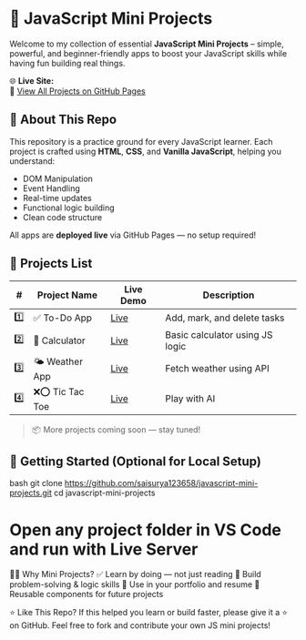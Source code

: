 # 🚀 JavaScript Mini Projects
Welcome to my collection of essential **JavaScript Mini Projects** – simple, powerful, and beginner-friendly apps to boost your JavaScript skills while having fun building real things.

🌐 **Live Site:**  
🔗 [View All Projects on GitHub Pages](https://saisurya123658.github.io/javascript-mini-projects/)

## 📌 About This Repo

This repository is a practice ground for every JavaScript learner. Each project is crafted using **HTML**, **CSS**, and **Vanilla JavaScript**, helping you understand:
- DOM Manipulation
- Event Handling
- Real-time updates
- Functional logic building
- Clean code structure

All apps are **deployed live** via GitHub Pages — no setup required!

## 📁 Projects List

| #  | Project Name       | Live Demo | Description |
|----|--------------------|-----------|-------------|
| 1️⃣ | ✅ To-Do App        | [Live](https://saisurya123658.github.io/javascript-mini-projects/) | Add, mark, and delete tasks |
| 2️⃣ | 🧮 Calculator       | [Live](https://saisurya123658.github.io/javascript-mini-projects/) | Basic calculator using JS logic |
| 3️⃣ | 🌤️ Weather App     | [Live](https://saisurya123658.github.io/javascript-mini-projects/) | Fetch weather using API |
| 4️⃣ | ❌⭕ Tic Tac Toe    | [Live](https://saisurya123658.github.io/javascript-mini-projects/) | Play with AI |

> 📦 More projects coming soon — stay tuned!

## 🚀 Getting Started (Optional for Local Setup)
bash
git clone https://github.com/saisurya123658/javascript-mini-projects.git
cd javascript-mini-projects
# Open any project folder in VS Code and run with Live Server


🙋‍♂️ Why Mini Projects?
✅ Learn by doing — not just reading
🧠 Build problem-solving & logic skills
💼 Use in your portfolio and resume
🔁 Reusable components for future projects

⭐ Like This Repo?
If this helped you learn or build faster, please give it a ⭐ on GitHub.
Feel free to fork and contribute your own JS mini projects!

